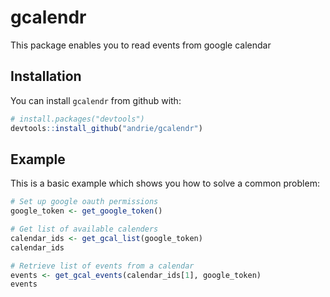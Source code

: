 
<!-- README.md is generated from README.Rmd. Please edit that file -->
gcalendr
========

This package enables you to read events from google calendar

Installation
------------

You can install `gcalendr` from github with:

``` r
# install.packages("devtools")
devtools::install_github("andrie/gcalendr")
```

Example
-------

This is a basic example which shows you how to solve a common problem:

``` r
# Set up google oauth permissions
google_token <- get_google_token()

# Get list of available calenders
calendar_ids <- get_gcal_list(google_token)
calendar_ids

# Retrieve list of events from a calendar
events <- get_gcal_events(calendar_ids[1], google_token)
events
```
